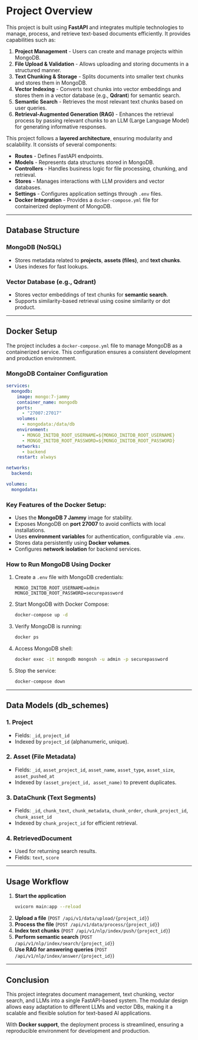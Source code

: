 # **Project Overview**

This project is built using **FastAPI** and integrates multiple technologies to manage, process, and retrieve text-based documents efficiently. It provides capabilities such as:

1. **Project Management** - Users can create and manage projects within MongoDB.
2. **File Upload & Validation** - Allows uploading and storing documents in a structured manner.
3. **Text Chunking & Storage** - Splits documents into smaller text chunks and stores them in MongoDB.
4. **Vector Indexing** - Converts text chunks into vector embeddings and stores them in a vector database (e.g., **Qdrant**) for semantic search.
5. **Semantic Search** - Retrieves the most relevant text chunks based on user queries.
6. **Retrieval-Augmented Generation (RAG)** - Enhances the retrieval process by passing relevant chunks to an LLM (Large Language Model) for generating informative responses.

This project follows a **layered architecture**, ensuring modularity and scalability. It consists of several components:
- **Routes** - Defines FastAPI endpoints.
- **Models** - Represents data structures stored in MongoDB.
- **Controllers** - Handles business logic for file processing, chunking, and retrieval.
- **Stores** - Manages interactions with LLM providers and vector databases.
- **Settings** - Configures application settings through `.env` files.
- **Docker Integration** - Provides a `docker-compose.yml` file for containerized deployment of MongoDB.

---

## **Database Structure**

### **MongoDB (NoSQL)**
- Stores metadata related to **projects**, **assets (files)**, and **text chunks**.
- Uses indexes for fast lookups.

### **Vector Database (e.g., Qdrant)**
- Stores vector embeddings of text chunks for **semantic search**.
- Supports similarity-based retrieval using cosine similarity or dot product.

---

## **Docker Setup**

The project includes a `docker-compose.yml` file to manage MongoDB as a containerized service. This configuration ensures a consistent development and production environment.

### **MongoDB Container Configuration**
```yaml
services:
  mongodb:
    image: mongo:7-jammy
    container_name: mongodb
    ports:
      - "27007:27017"
    volumes:
      - mongodata:/data/db
    environment:
      - MONGO_INITDB_ROOT_USERNAME=${MONGO_INITDB_ROOT_USERNAME}
      - MONGO_INITDB_ROOT_PASSWORD=${MONGO_INITDB_ROOT_PASSWORD}
    networks:
      - backend
    restart: always

networks:
  backend:

volumes:
  mongodata:
```

### **Key Features of the Docker Setup:**
- Uses the **MongoDB 7 Jammy** image for stability.
- Exposes MongoDB on **port 27007** to avoid conflicts with local installations.
- Uses **environment variables** for authentication, configurable via `.env`.
- Stores data persistently using **Docker volumes**.
- Configures **network isolation** for backend services.

### **How to Run MongoDB Using Docker**
1. Create a `.env` file with MongoDB credentials:
   ```env
   MONGO_INITDB_ROOT_USERNAME=admin
   MONGO_INITDB_ROOT_PASSWORD=securepassword
   ```

2. Start MongoDB with Docker Compose:
   ```sh
   docker-compose up -d
   ```

3. Verify MongoDB is running:
   ```sh
   docker ps
   ```

4. Access MongoDB shell:
   ```sh
   docker exec -it mongodb mongosh -u admin -p securepassword
   ```

5. Stop the service:
   ```sh
   docker-compose down
   ```

---

## **Data Models (db_schemes)**

### **1. Project**
- Fields: `_id`, `project_id`
- Indexed by `project_id` (alphanumeric, unique).

### **2. Asset (File Metadata)**
- Fields: `_id`, `asset_project_id`, `asset_name`, `asset_type`, `asset_size`, `asset_pushed_at`
- Indexed by `(asset_project_id, asset_name)` to prevent duplicates.

### **3. DataChunk (Text Segments)**
- Fields: `_id`, `chunk_text`, `chunk_metadata`, `chunk_order`, `chunk_project_id`, `chunk_asset_id`
- Indexed by `chunk_project_id` for efficient retrieval.

### **4. RetrievedDocument**
- Used for returning search results.
- Fields: `text`, `score`

---

## **Usage Workflow**

1. **Start the application**
   ```sh
   uvicorn main:app --reload
   ```
2. **Upload a file** (`POST /api/v1/data/upload/{project_id}`)
3. **Process the file** (`POST /api/v1/data/process/{project_id}`)
4. **Index text chunks** (`POST /api/v1/nlp/index/push/{project_id}`)
5. **Perform semantic search** (`POST /api/v1/nlp/index/search/{project_id}`)
6. **Use RAG for answering queries** (`POST /api/v1/nlp/index/answer/{project_id}`)

---

## **Conclusion**

This project integrates document management, text chunking, vector search, and LLMs into a single FastAPI-based system. The modular design allows easy adaptation to different LLMs and vector DBs, making it a scalable and flexible solution for text-based AI applications.

With **Docker support**, the deployment process is streamlined, ensuring a reproducible environment for development and production.


